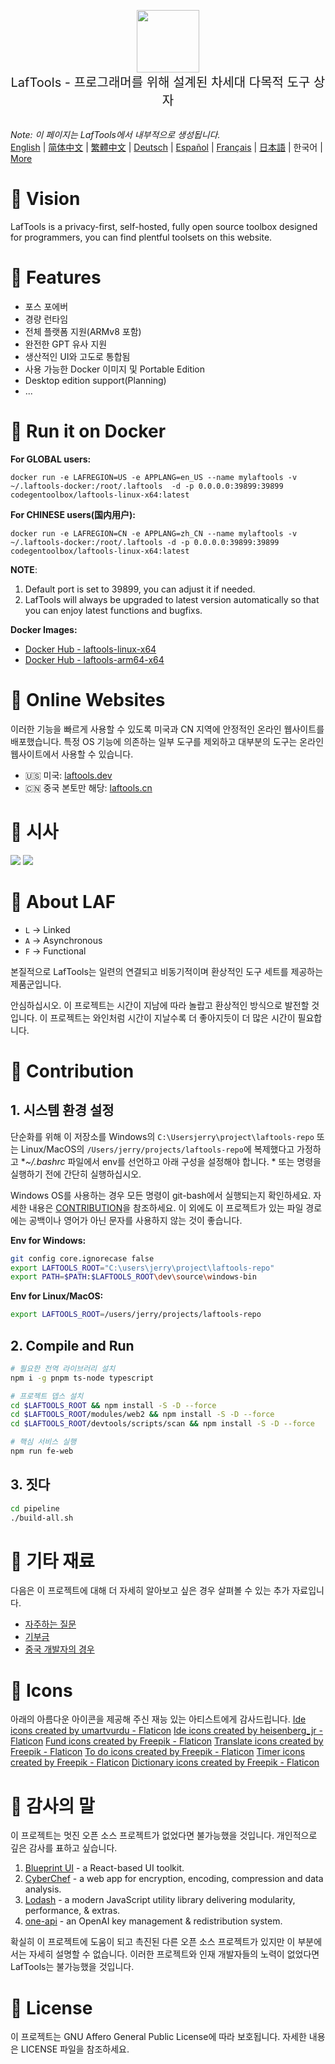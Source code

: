 <p align="center">
<img width="100" src="https://github.com/work7z/LafTools/blob/dev/modules/web2/public/static/icon.png?raw=true"></img>
<br>
<span style="font-size:20px">LafTools - 프로그래머를 위해 설계된 차세대 다목적 도구 상자
</span>
<!-- <center>
<div style="text-align:center;">
<a target="_blank" href="http://cloud.laftools.cn">LafTools의 내부자 버전 미리보기</a>
</div>
</center> -->
<br><br>
</p>

<i>Note: 이 페이지는 LafTools에서 내부적으로 생성됩니다.</i> <br/> [English](/docs/en_US/README.md)  |  [简体中文](/docs/zh_CN/README.md)  |  [繁體中文](/docs/zh_HK/README.md)  |  [Deutsch](/docs/de/README.md)  |  [Español](/docs/es/README.md)  |  [Français](/docs/fr/README.md)  |  [日本語](/docs/ja/README.md)  |  한국어 | [More](/docs/) <br/>

# 🔮 Vision

LafTools is a privacy-first, self-hosted, fully open source toolbox designed for programmers, you can find plentful toolsets on this website.

# 💌 Features

- 포스 포에버
- 경량 런타임
- 전체 플랫폼 지원(ARMv8 포함)
- 완전한 GPT 유사 지원
- 생산적인 UI와 고도로 통합됨
- 사용 가능한 Docker 이미지 및 Portable Edition
- Desktop edition support(Planning)
- ...

# 🚀 Run it on Docker

**For GLOBAL users:**

```
docker run -e LAFREGION=US -e APPLANG=en_US --name mylaftools -v ~/.laftools-docker:/root/.laftools  -d -p 0.0.0.0:39899:39899 codegentoolbox/laftools-linux-x64:latest
```

**For CHINESE users(国内用户):**

```
docker run -e LAFREGION=CN -e APPLANG=zh_CN --name mylaftools -v ~/.laftools-docker:/root/.laftools -d -p 0.0.0.0:39899:39899 codegentoolbox/laftools-linux-x64:latest
```

**NOTE**:

1. Default port is set to 39899, you can adjust it if needed.
2. LafTools will always be upgraded to latest version automatically so that you can enjoy latest functions and bugfixs.

**Docker Images:**

- [Docker Hub - laftools-linux-x64](https://hub.docker.com/r/codegentoolbox/laftools-linux-x64)
- [Docker Hub - laftools-arm64-x64](https://hub.docker.com/r/codegentoolbox/laftools-arm64-x64)

# 🔗 Online Websites

이러한 기능을 빠르게 사용할 수 있도록 미국과 CN 지역에 안정적인 온라인 웹사이트를 배포했습니다. 특정 OS 기능에 의존하는 일부 도구를 제외하고 대부분의 도구는 온라인 웹사이트에서 사용할 수 있습니다.

- 🇺🇸 미국: [laftools.dev](https://laftools.dev)
- 🇨🇳 중국 본토만 해당: [laftools.cn](https://laftools.cn)

# 🌠 시사

![](https://github.com/work7z/LafTools/blob/dev/devtools/images/portal-1.png?raw=true)
![](https://github.com/work7z/LafTools/blob/dev/devtools/images/preview-dark.png?raw=true)

# 📡 About LAF

- `L` -> Linked
- `A` -> Asynchronous
- `F` -> Functional

본질적으로 LafTools는 일련의 연결되고 비동기적이며 환상적인 도구 세트를 제공하는 제품군입니다.

안심하십시오. 이 프로젝트는 시간이 지남에 따라 놀랍고 환상적인 방식으로 발전할 것입니다. 이 프로젝트는 와인처럼 시간이 지날수록 더 좋아지듯이 더 많은 시간이 필요합니다.

# 🌠 Contribution

## 1. 시스템 환경 설정

단순화를 위해 이 저장소를 Windows의 `C:\Usersjerry\project\laftools-repo` 또는 Linux/MacOS의 `/Users/jerry/projects/laftools-repo`에 복제했다고 가정하고 **~/.bashrc* 파일에서 env를 선언하고 아래 구성을 설정해야 합니다. * 또는 명령을 실행하기 전에 간단히 실행하십시오.

Windows OS를 사용하는 경우 모든 명령이 git-bash에서 실행되는지 확인하세요. 자세한 내용은 [CONTRIBUTION](/docs/ko/CONTRIBUTION.md)을 참조하세요. 이 외에도 이 프로젝트가 있는 파일 경로에는 공백이나 영어가 아닌 문자를 사용하지 않는 것이 좋습니다.

**Env for Windows:**

```bash
git config core.ignorecase false
export LAFTOOLS_ROOT="C:\users\jerry\project\laftools-repo"
export PATH=$PATH:$LAFTOOLS_ROOT\dev\source\windows-bin
```

**Env for Linux/MacOS:**

```bash
export LAFTOOLS_ROOT=/users/jerry/projects/laftools-repo
```

## 2. Compile and Run

```bash
# 필요한 전역 라이브러리 설치
npm i -g pnpm ts-node typescript

# 프로젝트 뎁스 설치
cd $LAFTOOLS_ROOT && npm install -S -D --force
cd $LAFTOOLS_ROOT/modules/web2 && npm install -S -D --force
cd $LAFTOOLS_ROOT/devtools/scripts/scan && npm install -S -D --force

# 핵심 서비스 실행
npm run fe-web

```

## 3. 짓다

```bash
cd pipeline
./build-all.sh
```

# 📑 기타 재료

다음은 이 프로젝트에 대해 더 자세히 알아보고 싶은 경우 살펴볼 수 있는 추가 자료입니다.

- [자주하는 질문](/docs/ko/FAQ.md)
- [기부금](/docs/ko/CONTRIBUTION.md)
- [중국 개발자의 경우](/devtools/notes/common/issues.md)

# 💐 Icons

아래의 아름다운 아이콘을 제공해 주신 재능 있는 아티스트에게 감사드립니다.
<a href="https://www.flaticon.com/free-icons/ide" title="ide icons">Ide icons created by umartvurdu - Flaticon</a>
<a href="https://www.flaticon.com/free-icons/ide" title="ide icons">Ide icons created by heisenberg_jr - Flaticon</a>
<a href="https://www.flaticon.com/free-icons/fund" title="fund icons">Fund icons created by Freepik - Flaticon</a>
<a href="https://www.flaticon.com/free-icons/translate" title="translate icons">Translate icons created by Freepik - Flaticon</a>
<a href="https://www.flaticon.com/free-icons/to-do" title="to do icons">To do icons created by Freepik - Flaticon</a>
<a href="https://www.flaticon.com/free-icons/timer" title="timer icons">Timer icons created by Freepik - Flaticon</a>
<a href="https://www.flaticon.com/free-icons/dictionary" title="dictionary icons">Dictionary icons created by Freepik - Flaticon</a>

# 🙏 감사의 말

이 프로젝트는 멋진 오픈 소스 프로젝트가 없었다면 불가능했을 것입니다. 개인적으로 깊은 감사를 표하고 싶습니다.

1. [Blueprint UI](https://blueprintjs.com/) - a React-based UI toolkit.
1. [CyberChef](https://github.com/gchq/CyberChef/tree/master) - a web app for encryption, encoding, compression and data analysis.
1. [Lodash](https://github.com/lodash/lodash) - a modern JavaScript utility library delivering modularity, performance, & extras.
1. [one-api](https://github.com/songquanpeng/one-api) - an OpenAI key management & redistribution system.

확실히 이 프로젝트에 도움이 되고 촉진된 다른 오픈 소스 프로젝트가 있지만 이 부분에서는 자세히 설명할 수 없습니다. 이러한 프로젝트와 인재 개발자들의 노력이 없었다면 LafTools는 불가능했을 것입니다.

# 🪪 License

이 프로젝트는 GNU Affero General Public License에 따라 보호됩니다. 자세한 내용은 LICENSE 파일을 참조하세요.
